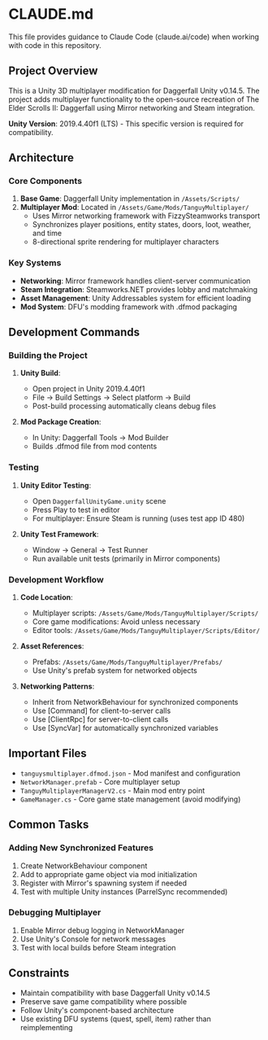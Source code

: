 # CLAUDE.md

This file provides guidance to Claude Code (claude.ai/code) when working with code in this repository.

## Project Overview

This is a Unity 3D multiplayer modification for Daggerfall Unity v0.14.5. The project adds multiplayer functionality to the open-source recreation of The Elder Scrolls II: Daggerfall using Mirror networking and Steam integration.

**Unity Version**: 2019.4.40f1 (LTS) - This specific version is required for compatibility.

## Architecture

### Core Components

1. **Base Game**: Daggerfall Unity implementation in `/Assets/Scripts/`
2. **Multiplayer Mod**: Located in `/Assets/Game/Mods/TanguyMultiplayer/`
   - Uses Mirror networking framework with FizzySteamworks transport
   - Synchronizes player positions, entity states, doors, loot, weather, and time
   - 8-directional sprite rendering for multiplayer characters

### Key Systems

- **Networking**: Mirror framework handles client-server communication
- **Steam Integration**: Steamworks.NET provides lobby and matchmaking
- **Asset Management**: Unity Addressables system for efficient loading
- **Mod System**: DFU's modding framework with .dfmod packaging

## Development Commands

### Building the Project

1. **Unity Build**:
   - Open project in Unity 2019.4.40f1
   - File → Build Settings → Select platform → Build
   - Post-build processing automatically cleans debug files

2. **Mod Package Creation**:
   - In Unity: Daggerfall Tools → Mod Builder
   - Builds .dfmod file from mod contents

### Testing

1. **Unity Editor Testing**:
   - Open `DaggerfallUnityGame.unity` scene
   - Press Play to test in editor
   - For multiplayer: Ensure Steam is running (uses test app ID 480)

2. **Unity Test Framework**:
   - Window → General → Test Runner
   - Run available unit tests (primarily in Mirror components)

### Development Workflow

1. **Code Location**:
   - Multiplayer scripts: `/Assets/Game/Mods/TanguyMultiplayer/Scripts/`
   - Core game modifications: Avoid unless necessary
   - Editor tools: `/Assets/Game/Mods/TanguyMultiplayer/Scripts/Editor/`

2. **Asset References**:
   - Prefabs: `/Assets/Game/Mods/TanguyMultiplayer/Prefabs/`
   - Use Unity's prefab system for networked objects

3. **Networking Patterns**:
   - Inherit from NetworkBehaviour for synchronized components
   - Use [Command] for client-to-server calls
   - Use [ClientRpc] for server-to-client calls
   - Use [SyncVar] for automatically synchronized variables

## Important Files

- `tanguysmultiplayer.dfmod.json` - Mod manifest and configuration
- `NetworkManager.prefab` - Core multiplayer setup
- `TanguyMultiplayerManagerV2.cs` - Main mod entry point
- `GameManager.cs` - Core game state management (avoid modifying)

## Common Tasks

### Adding New Synchronized Features

1. Create NetworkBehaviour component
2. Add to appropriate game object via mod initialization
3. Register with Mirror's spawning system if needed
4. Test with multiple Unity instances (ParrelSync recommended)

### Debugging Multiplayer

1. Enable Mirror debug logging in NetworkManager
2. Use Unity's Console for network messages
3. Test with local builds before Steam integration

## Constraints

- Maintain compatibility with base Daggerfall Unity v0.14.5
- Preserve save game compatibility where possible
- Follow Unity's component-based architecture
- Use existing DFU systems (quest, spell, item) rather than reimplementing